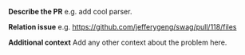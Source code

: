 **Describe the PR**
e.g. add cool parser.

**Relation issue**
e.g. https://github.com/jefferygeng/swag/pull/118/files

**Additional context**
Add any other context about the problem here.
